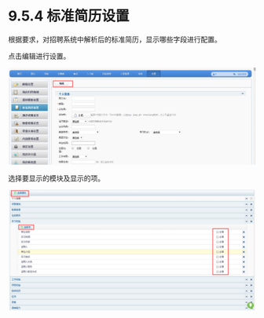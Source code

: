 # 9.5.4 标准简历设置

根据要求，对招聘系统中解析后的标准简历，显示哪些字段进行配置。

点击编辑进行设置。

![](image708.png)

选择要显示的模块及显示的项。

![](image710.png)

